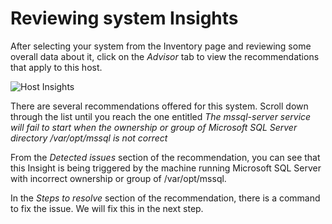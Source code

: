 # Reviewing system Insights

After selecting your system from the Inventory page and reviewing some overall data about it, click on the _Advisor_ tab to view the recommendations that apply to this host.

![Host Insights](/rhel-labs/scenarios/sql-server-insights/assets/host-homepage-new.png)

There are several recommendations offered for this system.  Scroll down through the list until you reach the one entitled _The mssql-server service will fail to start when the ownership or group of Microsoft SQL Server directory /var/opt/mssql is not correct_

From the _Detected issues_ section of the recommendation, you can see that this Insight is being triggered by the machine running Microsoft SQL Server with incorrect ownership or group of /var/opt/mssql.  

In the _Steps to resolve_ section of the recommendation, there is a command to fix the issue. We will fix this in the next step.
